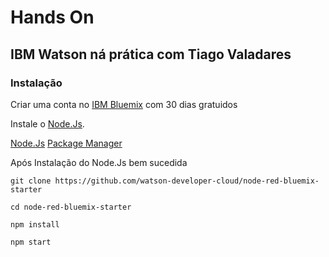 # Hands On
## IBM Watson ná prática com Tiago Valadares

### Instalação

Criar uma conta no [IBM Bluemix](https://www.ibm.com/br-pt/marketplace/cloud-platform) com 30 dias gratuidos

Instale o [Node.Js](https://nodejs.org/).

[Node.Js](https://nodejs.org/en/download/ )
[Package Manager](https://nodejs.org/en/download/package-manager/ )

Após Instalação do Node.Js bem sucedida

```git clone https://github.com/watson-developer-cloud/node-red-bluemix-starter```

```cd node-red-bluemix-starter```

```npm install```

```npm start```




